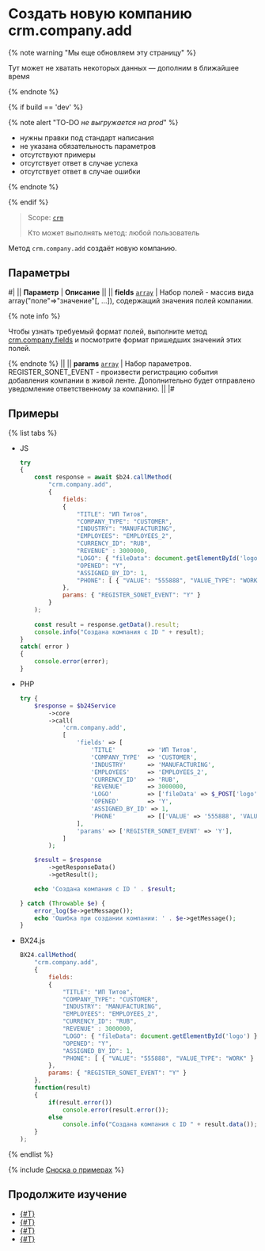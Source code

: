 # Создать новую компанию crm.company.add

{% note warning "Мы еще обновляем эту страницу" %}

Тут может не хватать некоторых данных — дополним в ближайшее время

{% endnote %}

{% if build == 'dev' %}

{% note alert "TO-DO _не выгружается на prod_" %}

- нужны правки под стандарт написания
- не указана обязательность параметров
- отсутствуют примеры
- отсутствует ответ в случае успеха
- отсутствует ответ в случае ошибки

{% endnote %}

{% endif %}

> Scope: [`crm`](../../scopes/permissions.md)
>
> Кто может выполнять метод: любой пользователь

Метод `crm.company.add` создаёт новую компанию.

## Параметры

#|
|| **Параметр** | **Описание** ||
|| **fields**
[`array`](../../data-types.md) | Набор полей - массив вида array("поле"=>"значение"[, ...]), содержащий значения полей компании. 

{% note info %}

Чтобы узнать требуемый формат полей, выполните метод [crm.company.fields](./crm-company-fields.md) и посмотрите формат пришедших значений этих полей.

{% endnote %}
 ||
|| **params**
[`array`](../../data-types.md) | Набор параметров. REGISTER_SONET_EVENT - произвести регистрацию события добавления компании в живой ленте. Дополнительно будет отправлено уведомление ответственному за компанию. ||
|#

## Примеры

{% list tabs %}

- JS


    ```js
    try
    {
    	const response = await $b24.callMethod(
    		"crm.company.add",
    		{
    			fields:
    			{
    				"TITLE": "ИП Титов",
    				"COMPANY_TYPE": "CUSTOMER",
    				"INDUSTRY": "MANUFACTURING",
    				"EMPLOYEES": "EMPLOYEES_2",
    				"CURRENCY_ID": "RUB",
    				"REVENUE" : 3000000,
    				"LOGO": { "fileData": document.getElementById('logo') },
    				"OPENED": "Y",
    				"ASSIGNED_BY_ID": 1,
    				"PHONE": [ { "VALUE": "555888", "VALUE_TYPE": "WORK" } ]     
    			},
    			params: { "REGISTER_SONET_EVENT": "Y" }        
    		}
    	);
    	
    	const result = response.getData().result;
    	console.info("Создана компания с ID " + result);
    }
    catch( error )
    {
    	console.error(error);
    }
    ```

- PHP


    ```php
    try {
        $response = $b24Service
            ->core
            ->call(
                'crm.company.add',
                [
                    'fields' => [
                        'TITLE'         => 'ИП Титов',
                        'COMPANY_TYPE'  => 'CUSTOMER',
                        'INDUSTRY'      => 'MANUFACTURING',
                        'EMPLOYEES'     => 'EMPLOYEES_2',
                        'CURRENCY_ID'   => 'RUB',
                        'REVENUE'       => 3000000,
                        'LOGO'          => ['fileData' => $_POST['logo']],
                        'OPENED'        => 'Y',
                        'ASSIGNED_BY_ID' => 1,
                        'PHONE'         => [['VALUE' => '555888', 'VALUE_TYPE' => 'WORK']],
                    ],
                    'params' => ['REGISTER_SONET_EVENT' => 'Y'],
                ]
            );
    
        $result = $response
            ->getResponseData()
            ->getResult();
    
        echo 'Создана компания с ID ' . $result;
    
    } catch (Throwable $e) {
        error_log($e->getMessage());
        echo 'Ошибка при создании компании: ' . $e->getMessage();
    }
    ```

- BX24.js

    ```js
    BX24.callMethod(
        "crm.company.add",
        {
            fields:
            {
                "TITLE": "ИП Титов",
                "COMPANY_TYPE": "CUSTOMER",
                "INDUSTRY": "MANUFACTURING",
                "EMPLOYEES": "EMPLOYEES_2",
                "CURRENCY_ID": "RUB",
                "REVENUE" : 3000000,
                "LOGO": { "fileData": document.getElementById('logo') },
                "OPENED": "Y",
                "ASSIGNED_BY_ID": 1,
                "PHONE": [ { "VALUE": "555888", "VALUE_TYPE": "WORK" } ]     
            },
            params: { "REGISTER_SONET_EVENT": "Y" }        
        },
        function(result)
        {
            if(result.error())
                console.error(result.error());
            else
                console.info("Создана компания с ID " + result.data());
        }
    );
    ```

{% endlist %}

{% include [Сноска о примерах](../../../_includes/examples.md) %}

## Продолжите изучение 

- [{#T}](./index.md)
- [{#T}](../../../tutorials/crm/how-to-add-crm-objects/how-to-add-company.md)
- [{#T}](../../../tutorials/crm/how-to-add-crm-objects/how-to-add-company-with-requisite.md)
- [{#T}](../../../tutorials/crm/how-to-add-crm-objects/how-to-add-deal-with-choice-of-requisite.md)